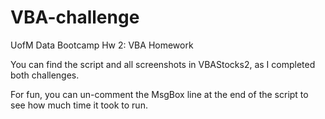 # VBA-challenge
UofM Data Bootcamp Hw 2: VBA Homework

You can find the script and all screenshots in VBAStocks2, as I completed both challenges.

For fun, you can un-comment the MsgBox line at the end of the script to see how much time it took to run.